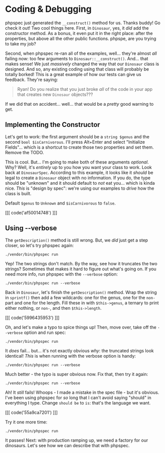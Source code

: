 # Coding & Debugging

phpspec just generated the `__construct()` method for us. Thanks buddy! Go check
it out! Two cool things here. First, in `Dinosaur`, yes, it *did* add the constructor
method. As a bonus, it even put it in the right place: after the properties, but
above all the other public functions. phpspe, are you trying to take my job?

Second, when phpspec re-ran all of the examples, well... they're almost *all* failing
now: too few arguments to `Dinosaur::__construct()`. And... that makes sense! We
just *massively* changed the way that our `Dinosaur` class is designed. And so, any
existing coding using that class will probably be totally borked! This is a great
example of how our tests can give us feedback. They're saying:

> Ryan! Do you realize that you just broke *all* of the code
> in your app that creates new `Dinosaur` objects???

If we did that on accident... well... that would be a *pretty* good warning to get.

## Implementing the Constructor

Let's get to work: the first argument should be a `string $genus` and the second
`bool $isCarnivorous`. I'll press Alt+Enter and select "Initialize Fields"... which
is a shortcut to create those two properties and set them. Remove the TODO.

This is cool. But... I'm going to make both of these arguments *optional*. Why?
Well, it's *entirely* up to you how you want your class to work. Look back at
`DinosaurSpec`. According to this example, it looks like it *should* be legal
to create a `Dinosaur` object with no information. If you do, the type should be
"unknown" and it should default to *not* eat you... which is kinda nice. *This* is
"design by spec": we're using our examples to *drive* how the class is built.

Default `$genus` to `Unknown` and `$isCarnivorous` to `false`.

[[[ code('af50014748') ]]]

## Using --verbose

The `getDescription()` method is still wrong. But, we *did* just get a step closer,
so let's try phpspec again:

```terminal-silent
./vendor/bin/phpspec run
```

Yep! The two strings don't match. By the way, see how it truncates the
two strings? Sometimes that makes it hard to figure out what's going on. If you
need more info, run phpspec with the `--verbose` option:

```terminal-silent
./vendor/bin/phpspec run --verbose
```

Back in `Dinosaur`, let's finish the `getDescription()` method. Wrap the string in
`sprintf()` then add a few wildcards: one for the genus, one for the `non-`
part and one for the length. Fill these in with `$this->genus`, a ternary to print
either nothing, or `non-`, and then `$this->length`.

[[[ code('5996435953') ]]]

Oh, and let's make a typo to spice things up! Then, move over, take off the `--verbose`
option and run spec:

```terminal-silent
./vendor/bin/phpspec run
```

It *does* fail... but... it's not exactly obvious *why*: the truncated strings
look identical! *This* is when running with the verbose option is handy:

```terminal-silent
./vendor/bin/phpspec run --verbose
```

Much better - the typo is super obvious now. Fix that, then try it again:

```terminal-silent
./vendor/bin/phpspec run --verbose
```

Ah! It *still* fails! Whoops - I made a mistake in the spec file - but it's obvious.
I've been using phpspec for *so* long that I can't avoid saying "should" in everything
I type. Change `should be` to `is`: that's the language we want.

[[[ code('55a9ca7201') ]]]

Try it one more time:

```terminal-silent
./vendor/bin/phpspec run
```

It passes! Next: with production ramping up, we need a factory for our dinosaurs.
Let's see how we can describe that with phpspec.
